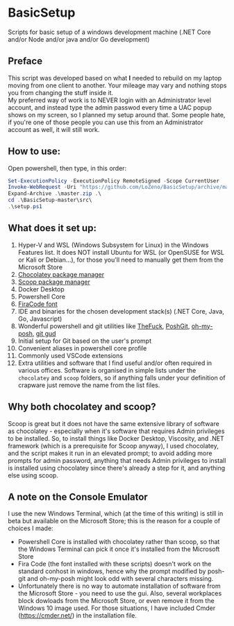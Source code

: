 # BasicSetup
Scripts for basic setup of a windows development machine (.NET Core and/or Node and/or java and/or Go development)

## Preface
This script was developed based on what **I** needed to rebuild on my laptop moving from one client to another. Your mileage may vary and nothing stops you from changing the stuff inside it.  
My preferred way of work is to NEVER login with an Administrator level account, and instead type the admin passwod every time a UAC popup shows on my screen, so I planned my setup around that. Some people hate, if you're one of those people you can use this from an Administrator account as well, it will still work.

## How to use: 
Open powershell, then type, in this order:
```powershell
Set-ExecutionPolicy -ExecutionPolicy RemoteSigned -Scope CurrentUser
Invoke-WebRequest -Uri "https://github.com/LoZeno/BasicSetup/archive/master.zip" -OutFile master.zip
Expand-Archive .\master.zip .\
cd .\BasicSetup-master\src\
.\setup.ps1
```

## What does it set up:

1. Hyper-V and WSL (Windows Subsystem for Linux) in the Windows Features list. It does NOT install Ubuntu for WSL (or OpenSUSE for WSL or Kali or Debian...), for those you'll need to manually get them from the Microsoft Store
1. [Chocolatey package manager](https://chocolatey.org/docs)
1. [Scoop package manager](https://github.com/lukesampson/scoop/wiki)
1. Docker Desktop
1. Powershell Core
1. [FiraCode font](https://github.com/tonsky/FiraCode)
1. IDE and binaries for the chosen development stack(s) (.NET Core, Java, Go, Javascript)
1. Wonderful powershell and git utilities like [TheFuck](https://github.com/nvbn/thefuck), [PoshGit](https://github.com/dahlbyk/posh-git), [oh-my-posh](https://github.com/JanDeDobbeleer/oh-my-posh), [git gud](https://github.com/fsufitch/git-gud)
1. Initial setup for Git based on the user's prompt
1. Convenient aliases in powershell core profile
1. Commonly used VSCode extensions
1. Extra utilities and software that I find useful and/or often required in various offices. Software is organised in simple lists under the `chocolatey` and `scoop` folders, so if anything falls under your definition of crapware just remove the name from the list files.

## Why both chocolatey and scoop?

Scoop is great but it does not have the same extensive library of software as chocolatey - especially when it's software that requires Admin privileges to be installed. So, to install things like Docker Desktop, Viscosity, and .NET framework (which is a prerequisite for Scoop anyway), I used chocolatey, and the script makes it run in an elevated prompt; to avoid adding more prompts for admin password, anything that needs Admin privileges to install is installed using chocolatey since there's already a step for it, and anything else using scoop.

## A note on the Console Emulator

I use the new Windows Terminal, which (at the time of this writing) is still in beta but available on the Microsoft Store; this is the reason for a couple of choices I made:
* Powershell Core is installed with chocolatey rather than scoop, so that the Windows Terminal can pick it once it's installed from the Microsoft Store
* Fira Code (the font installed with these scripts) doesn't work on the standard conhost in windows, hence why the prompt modified by posh-git and oh-my-posh might look odd with several characters missing.
* Unfortunately there is no way to automate installation of software from the Microsoft Store - you need to use the gui. Also, several workplaces block dowloads from the Microsoft Store, or even remove it from the Windows 10 image used. For those situations, I have included Cmder (https://cmder.net/) in the installation file.
